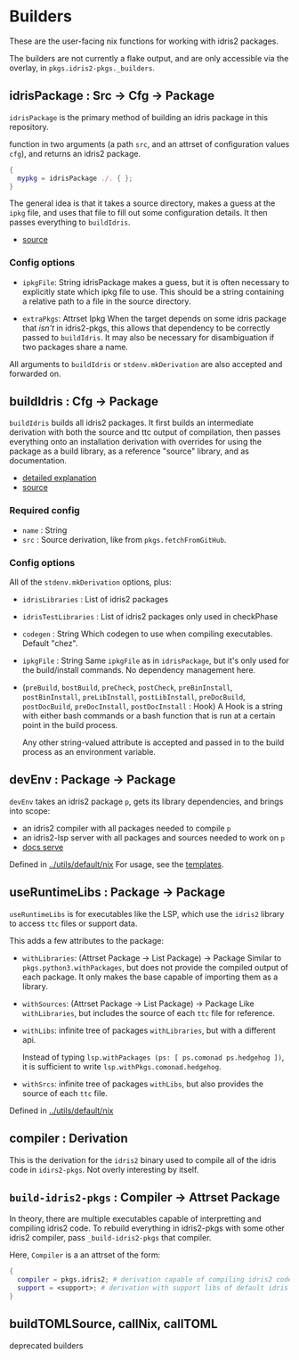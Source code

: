 # Builders

These are the user-facing nix functions for working with idris2 packages.

The builders are not currently a flake output, and are only accessible via the overlay, in `pkgs.idris2-pkgs._builders`.

## idrisPackage : Src -> Cfg -> Package

`idrisPackage` is the primary method of building an idris package in this repository.

function in two arguments (a path `src`, and an attrset of configuration values `cfg`), and returns an
idris2 package.

```nix
{
  mypkg = idrisPackage ./. { };
}
```

The general idea is that it takes a source directory, makes a guess at the `ipkg` file, and uses
that file to fill out some configuration details. It then passes everything to `buildIdris`.

- [source](../utils/buildRepo.nix)

### Config options

- `ipkgFile`: String
  idrisPackage makes a guess, but it is often necessary to explicitly state which ipkg file to use.
  This should be a string containing a relative path to a file in the source directory.

- `extraPkgs`: Attrset Ipkg
  When the target depends on some idris package that *isn't* in idris2-pkgs, this allows that
  dependency to be correctly passed to `buildIdris`. It may also be necessary for disambiguation
  if two packages share a name.

All arguments to `buildIdris` or `stdenv.mkDerivation` are also accepted and forwarded on.

## buildIdris : Cfg -> Package

`buildIdris` builds all idris2 packages. It first builds an intermediate derivation with both the source and ttc output of compilation, then passes everything onto an installation derivation
with overrides for using the package as a build library, as a reference "source" library, and as documentation.

- [detailed explanation](build-process.md)
- [source](../utils/buildIdris.nix)

### Required config

- `name` : String
- `src` : Source derivation, like from `pkgs.fetchFromGitHub`.

### Config options

All of the `stdenv.mkDerivation` options, plus:

- `idrisLibraries` : List of idris2 packages
- `idrisTestLibraries` : List of idris2 packages
  only used in checkPhase
- `codegen` : String
  Which codegen to use when compiling executables. Default "chez".
- `ipkgFile` : String
  Same `ipkgFile` as in `idrisPackage`, but it's only used for the build/install commands. No dependency management here.
- (`preBuild`, `bostBuild`, `preCheck`, `postCheck`, `preBinInstall`, `postBinInstall`, `preLibInstall`, `postLibInstall`, `preDocBuild`, `postDocBuild`, `preDocInstall`, `postDocInstall` : Hook)
  A Hook is a string with either bash commands or a bash function that is run at a certain point
  in the build process.

  Any other string-valued attribute is accepted and passed in to the build process as an environment variable.

## devEnv : Package -> Package

`devEnv` takes an idris2 package `p`, gets its library dependencies, and brings into scope:
  - an idris2 compiler with all packages needed to compile `p`
  - an idris2-lsp server with all packages and sources needed to work on `p`
  - [docs serve](docs-serve.md)

Defined in [../utils/default/nix](../utils/default.nix.md)
For usage, see the [templates](../templates/simple/flake.nix).

## useRuntimeLibs : Package -> Package

`useRuntimeLibs` is for executables like the LSP, which use the `idris2` library to access `ttc`
files or support data.

This adds a few attributes to the package:
 - `withLibraries`: (Attrset Package -> List Package) -> Package
   Similar to `pkgs.python3.withPackages`, but does not provide the compiled output of each package. It only makes the base capable of importing them as a library.

 - `withSources`: (Attrset Package -> List Package) -> Package
   Like `withLibraries`, but includes the source of each `ttc` file for reference.

 - `withLibs`: infinite tree of packages
   `withLibraries`, but with a different api.

   Instead of typing `lsp.withPackages (ps: [ ps.comonad ps.hedgehog ])`, it is sufficient
   to write `lsp.withPkgs.comonad.hedgehog`.

 - `withSrcs`: infinite tree of packages
   `withLibs`, but also provides the source of each `ttc` file.

Defined in [../utils/default/nix](../utils/default.nix.md)

## compiler : Derivation

This is the derivation for the `idris2` binary used to compile all of the idris code in `idirs2-pkgs`. Not overly interesting by itself.

## `build-idris2-pkgs` : Compiler -> Attrset Package

In theory, there are multiple executables capable of interpretting and compiling idris2 code.
To rebuild everything in idris2-pkgs with some other idris2 compiler, pass `_build-idris2-pkgs` that compiler.

Here, `Compiler` is a an attrset of the form:
```nix
{
  compiler = pkgs.idris2; # derivation capable of compiling idris2 code
  support = <support>; # derivation with support libs of default idris package
}
```

## buildTOMLSource, callNix, callTOML

deprecated builders
